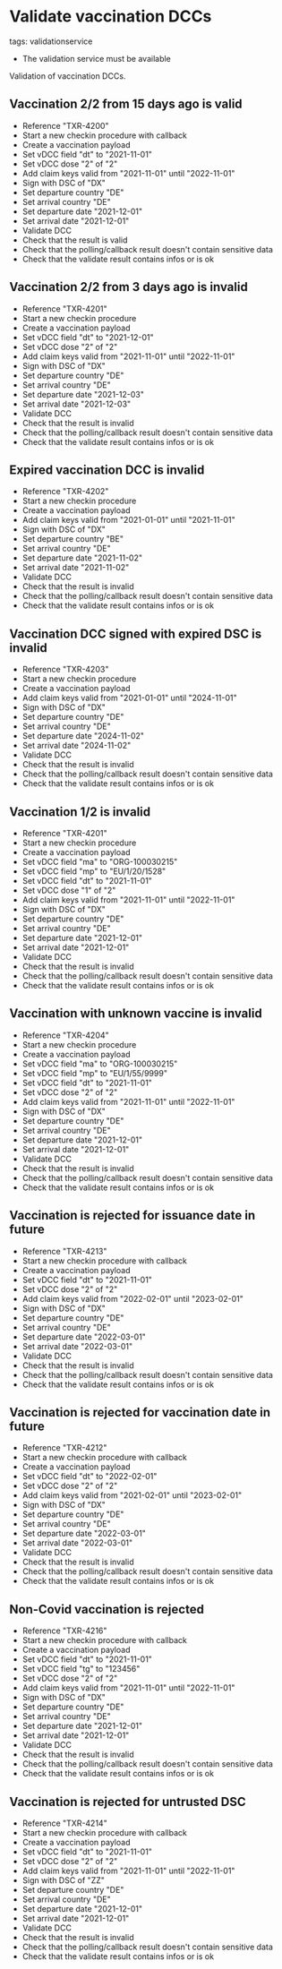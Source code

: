 # Validate vaccination DCCs

tags: validationservice

* The validation service must be available

Validation of vaccination DCCs. 

## Vaccination 2/2 from 15 days ago is valid
* Reference "TXR-4200"
* Start a new checkin procedure with callback
* Create a vaccination payload
* Set vDCC field "dt" to "2021-11-01" 
* Set vDCC dose "2" of "2"
* Add claim keys valid from "2021-11-01" until "2022-11-01"
* Sign with DSC of "DX"
* Set departure country "DE"
* Set arrival country "DE"
* Set departure date "2021-12-01"
* Set arrival date "2021-12-01"
* Validate DCC
* Check that the result is valid
* Check that the polling/callback result doesn't contain sensitive data
* Check that the validate result contains infos or is ok


## Vaccination 2/2 from 3 days ago is invalid
* Reference "TXR-4201"
* Start a new checkin procedure
* Create a vaccination payload
* Set vDCC field "dt" to "2021-12-01"
* Set vDCC dose "2" of "2"
* Add claim keys valid from "2021-11-01" until "2022-11-01"
* Sign with DSC of "DX"
* Set departure country "DE"
* Set arrival country "DE"
* Set departure date "2021-12-03"
* Set arrival date "2021-12-03"
* Validate DCC
* Check that the result is invalid
* Check that the polling/callback result doesn't contain sensitive data
* Check that the validate result contains infos or is ok


## Expired vaccination DCC is invalid
* Reference "TXR-4202"
* Start a new checkin procedure
* Create a vaccination payload
* Add claim keys valid from "2021-01-01" until "2021-11-01"
* Sign with DSC of "DX"
* Set departure country "BE"
* Set arrival country "DE"
* Set departure date "2021-11-02"
* Set arrival date "2021-11-02"
* Validate DCC
* Check that the result is invalid
* Check that the polling/callback result doesn't contain sensitive data
* Check that the validate result contains infos or is ok

## Vaccination DCC signed with expired DSC is invalid
* Reference "TXR-4203"
* Start a new checkin procedure
* Create a vaccination payload
* Add claim keys valid from "2021-01-01" until "2024-11-01"
* Sign with DSC of "DX"
* Set departure country "DE"
* Set arrival country "DE"
* Set departure date "2024-11-02"
* Set arrival date "2024-11-02"
* Validate DCC
* Check that the result is invalid
* Check that the polling/callback result doesn't contain sensitive data
* Check that the validate result contains infos or is ok

## Vaccination 1/2 is invalid
* Reference "TXR-4201"
* Start a new checkin procedure
* Create a vaccination payload
* Set vDCC field "ma" to "ORG-100030215"
* Set vDCC field "mp" to "EU/1/20/1528"
* Set vDCC field "dt" to "2021-11-01"
* Set vDCC dose "1" of "2"
* Add claim keys valid from "2021-11-01" until "2022-11-01"
* Sign with DSC of "DX"
* Set departure country "DE"
* Set arrival country "DE"
* Set departure date "2021-12-01"
* Set arrival date "2021-12-01"
* Validate DCC
* Check that the result is invalid
* Check that the polling/callback result doesn't contain sensitive data
* Check that the validate result contains infos or is ok

## Vaccination with unknown vaccine is invalid
* Reference "TXR-4204"
* Start a new checkin procedure
* Create a vaccination payload
* Set vDCC field "ma" to "ORG-100030215"
* Set vDCC field "mp" to "EU/1/55/9999"
* Set vDCC field "dt" to "2021-11-01"
* Set vDCC dose "2" of "2"
* Add claim keys valid from "2021-11-01" until "2022-11-01"
* Sign with DSC of "DX"
* Set departure country "DE"
* Set arrival country "DE"
* Set departure date "2021-12-01"
* Set arrival date "2021-12-01"
* Validate DCC
* Check that the result is invalid
* Check that the polling/callback result doesn't contain sensitive data
* Check that the validate result contains infos or is ok

## Vaccination is rejected for issuance date in future
* Reference "TXR-4213"
* Start a new checkin procedure with callback
* Create a vaccination payload
* Set vDCC field "dt" to "2021-11-01" 
* Set vDCC dose "2" of "2"
* Add claim keys valid from "2022-02-01" until "2023-02-01"
* Sign with DSC of "DX"
* Set departure country "DE"
* Set arrival country "DE"
* Set departure date "2022-03-01"
* Set arrival date "2022-03-01"
* Validate DCC
* Check that the result is invalid
* Check that the polling/callback result doesn't contain sensitive data
* Check that the validate result contains infos or is ok

## Vaccination is rejected for vaccination date in future
* Reference "TXR-4212"
* Start a new checkin procedure with callback
* Create a vaccination payload
* Set vDCC field "dt" to "2022-02-01" 
* Set vDCC dose "2" of "2"
* Add claim keys valid from "2021-02-01" until "2023-02-01"
* Sign with DSC of "DX"
* Set departure country "DE"
* Set arrival country "DE"
* Set departure date "2022-03-01"
* Set arrival date "2022-03-01"
* Validate DCC
* Check that the result is invalid
* Check that the polling/callback result doesn't contain sensitive data
* Check that the validate result contains infos or is ok

## Non-Covid vaccination is rejected
* Reference "TXR-4216"
* Start a new checkin procedure with callback
* Create a vaccination payload
* Set vDCC field "dt" to "2021-11-01" 
* Set vDCC field "tg" to "123456" 
* Set vDCC dose "2" of "2"
* Add claim keys valid from "2021-11-01" until "2022-11-01"
* Sign with DSC of "DX"
* Set departure country "DE"
* Set arrival country "DE"
* Set departure date "2021-12-01"
* Set arrival date "2021-12-01"
* Validate DCC
* Check that the result is invalid
* Check that the polling/callback result doesn't contain sensitive data
* Check that the validate result contains infos or is ok

## Vaccination is rejected for untrusted DSC
* Reference "TXR-4214"
* Start a new checkin procedure with callback
* Create a vaccination payload
* Set vDCC field "dt" to "2021-11-01" 
* Set vDCC dose "2" of "2"
* Add claim keys valid from "2021-11-01" until "2022-11-01"
* Sign with DSC of "ZZ"
* Set departure country "DE"
* Set arrival country "DE"
* Set departure date "2021-12-01"
* Set arrival date "2021-12-01"
* Validate DCC
* Check that the result is invalid
* Check that the polling/callback result doesn't contain sensitive data
* Check that the validate result contains infos or is ok

